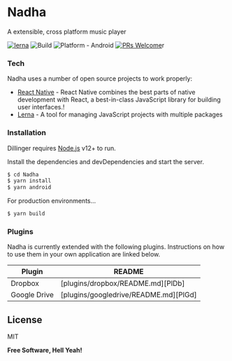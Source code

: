 # Nadha

A extensible, cross platform music player

[![lerna](https://img.shields.io/badge/maintained%20with-lerna-cc00ff.svg)](https://lerna.js.org/)
![Build](https://github.com/YajanaRao/Nadha/workflows/Build/badge.svg?branch=master)
![Platform - Android](https://img.shields.io/badge/platform-Android-yellow.svg)
[![PRs Welcome](https://img.shields.io/badge/PRs-Welcome-brightgreen.svg)](https://github.com/YajanaRao/Serenity/pulls)r

### Tech

Nadha uses a number of open source projects to work properly:

* [React Native](https://reactnative.dev) - React Native combines the best parts of native development with React, a best-in-class JavaScript library for building user interfaces.!
* [Lerna](https://lerna.js.org) - A tool for managing JavaScript projects with multiple packages


### Installation

Dillinger requires [Node.js](https://nodejs.org/) v12+ to run.

Install the dependencies and devDependencies and start the server.

```sh
$ cd Nadha
$ yarn install
$ yarn android
```

For production environments...

```sh
$ yarn build
```

### Plugins

Nadha is currently extended with the following plugins. Instructions on how to use them in your own application are linked below.

| Plugin | README |
| ------ | ------ |
| Dropbox | [plugins/dropbox/README.md][PlDb] |
| Google Drive | [plugins/googledrive/README.md][PlGd] |



License
----

MIT


**Free Software, Hell Yeah!**



 
